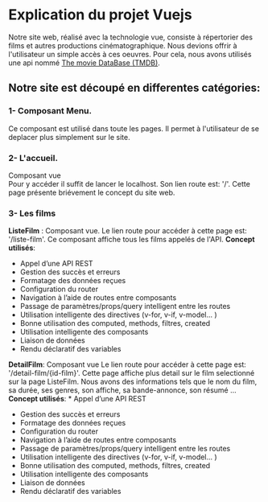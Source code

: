 # Explication du projet Vuejs

Notre site web, réalisé avec la technologie vue, consiste à répertorier des films et autres productions cinématographique. Nous devions offrir à l'utilisateur un simple accès à ces oeuvres.
Pour cela, nous avons utilisés une api nommé [The movie DataBase (TMDB)](https://developers.themoviedb.org/3/getting-started/introduction).

## Notre site est découpé en differentes catégories:

### 1- Composant Menu. 
Ce composant est utilisé dans toute les pages. Il permet à l'utilisateur de se deplacer plus simplement sur le site.



### 2- L'accueil. 
Composant vue  
Pour y accéder il suffit de lancer le localhost. Son lien route est: '/'. Cette page présente briévement le concept du site web.



### 3- Les films

**ListeFilm** : Composant vue. 
Le lien route pour accéder à cette page est: '/liste-film'. Ce composant affiche tous les films appelés de l'API.
**Concept utilisés**:  
* Appel d’une API REST
* Gestion des succès et erreurs
* Formatage des données reçues
* Configuration du router
* Navigation à l’aide de routes entre composants
* Passage de paramètres/props/query intelligent entre les routes
* Utilisation intelligente des directives (v-for, v-if, v-model... )
* Bonne utilisation des computed, methods, filtres, created
* Utilisation intelligente des composants
* Liaison de données
* Rendu déclaratif des variables

**DetailFilm**: Composant vue
Le lien route pour accéder à cette page est: '/detail-film/{id-film}'. Cette page affiche plus detail sur le film selectionné sur la page ListeFilm. Nous avons des informations tels que le nom du film, sa durée, ses genres, son affiche, sa bande-annonce, son résumé ...
**Concept utilisés**:
    * Appel d’une API REST
* Gestion des succès et erreurs
* Formatage des données reçues
* Configuration du router
* Navigation à l’aide de routes entre composants
* Passage de paramètres/props/query intelligent entre les routes
* Utilisation intelligente des directives (v-for, v-if, v-model... )
* Bonne utilisation des computed, methods, filtres, created
* Utilisation intelligente des composants
* Liaison de données
* Rendu déclaratif des variables

